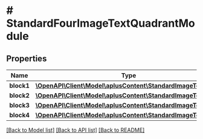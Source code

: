 # # StandardFourImageTextQuadrantModule

## Properties

Name | Type | Description | Notes
------------ | ------------- | ------------- | -------------
**block1** | [**\OpenAPI\Client\Model\aplusContent\StandardImageTextBlock**](StandardImageTextBlock.md) |  |
**block2** | [**\OpenAPI\Client\Model\aplusContent\StandardImageTextBlock**](StandardImageTextBlock.md) |  |
**block3** | [**\OpenAPI\Client\Model\aplusContent\StandardImageTextBlock**](StandardImageTextBlock.md) |  |
**block4** | [**\OpenAPI\Client\Model\aplusContent\StandardImageTextBlock**](StandardImageTextBlock.md) |  |

[[Back to Model list]](../../README.md#models) [[Back to API list]](../../README.md#endpoints) [[Back to README]](../../README.md)
